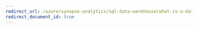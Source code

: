 ```yaml
---
redirect_url: /azure/synapse-analytics/sql-data-warehouse/what-is-a-data-warehouse-unit-dwu-cdwu
redirect_document_id: true
---
```

